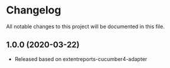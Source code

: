 # Changelog
All notable changes to this project will be documented in this file.


## 1.0.0 (2020-03-22)

* Released based on extentreports-cucumber4-adapter
